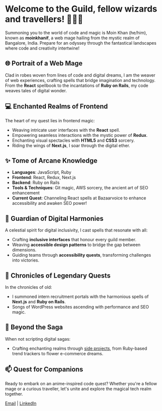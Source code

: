 # Welcome to the Guild, fellow wizards and travellers! 🧙‍♂️🔮

Summoning you to the world of code and magic is Moin Khan (he/him), known as **moinkhanif**, a web mage hailing from the mystic realm of Bangalore, India. Prepare for an odyssey through the fantastical landscapes where code and creativity intertwine!

## 🌐 Portrait of a Web Mage

Clad in robes woven from lines of code and digital dreams, I am the weaver of web experiences, crafting spells that bridge imagination and technology. From the **React** spellbook to the incantations of **Ruby on Rails**, my code weaves tales of digital wonder.

## 💻 Enchanted Realms of Frontend

The heart of my quest lies in frontend magic:

- Weaving intricate user interfaces with the **React** spell.
- Empowering seamless interactions with the mystic power of **Redux**.
- Enchanting visual spectacles with **HTML5** and **CSS3** sorcery.
- Riding the wings of **Next.js**, I soar through the digital ether.

## ✨ Tome of Arcane Knowledge

- **Languages**: JavaScript, Ruby
- **Frontend**: React, Redux, Next.js
- **Backend**: Ruby on Rails
- **Tools & Techniques**: Git magic, AWS sorcery, the ancient art of SEO enhancement
- **Current Quest**: Channeling React spells at Bazaarvoice to enhance accessibility and awaken SEO power!

## 🌈 Guardian of Digital Harmonies

A celestial spirit for digital inclusivity, I cast spells that resonate with all:

- Crafting **inclusive interfaces** that honour every guild member.
- Weaving **accessible design patterns** to bridge the gap between dimensions.
- Guiding teams through **accessibility quests**, transforming challenges into victories.

## 🚀 Chronicles of Legendary Quests

In the chronicles of old:

- I summoned intern recruitment portals with the harmonious spells of **Next.js** and **Ruby on Rails**.
- Songs of WordPress websites ascending with performance and SEO magic.

## 🌟 Beyond the Saga

When not scripting digital sagas:

- Crafting enchanting realms through [side projects](https://github.com/moinkhanif?tab=repositories), from Ruby-based trend trackers to flower e-commerce dreams.

## 📫 Quest for Companions

Ready to embark on an anime-inspired code quest? Whether you're a fellow mage or a curious traveller, let's unite and explore the magical tech realm together.

[Email](mailto:kmoin786@gmail.com) | [LinkedIn](https://www.linkedin.com/in/moinkhanif)
